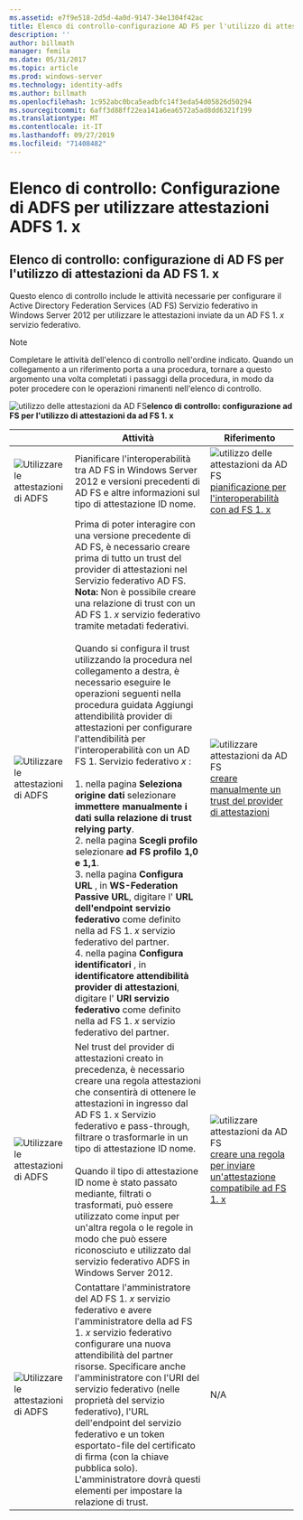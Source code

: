 ```yaml
---
ms.assetid: e7f9e518-2d5d-4a0d-9147-34e1304f42ac
title: Elenco di controllo-configurazione AD FS per l'utilizzo di attestazioni da AD FS 1. x
description: ''
author: billmath
manager: femila
ms.date: 05/31/2017
ms.topic: article
ms.prod: windows-server
ms.technology: identity-adfs
ms.author: billmath
ms.openlocfilehash: 1c952abc0bca5eadbfc14f3eda54d05826d50294
ms.sourcegitcommit: 6aff3d88ff22ea141a6ea6572a5ad8dd6321f199
ms.translationtype: MT
ms.contentlocale: it-IT
ms.lasthandoff: 09/27/2019
ms.locfileid: "71408482"
---
```

# <a name="checklist-configuring-ad-fs--to-consume-claims-from-ad-fs-1x"></a>Elenco di controllo: Configurazione di ADFS per utilizzare attestazioni ADFS 1. x

  
## <a name="checklist-configuring-ad-fs-to-consume-claims-from-adfs1x"></a>Elenco di controllo: configurazione di AD FS per l'utilizzo di attestazioni da AD FS 1. x  
Questo elenco di controllo include le attività necessarie per configurare il Active Directory Federation Services \(AD FS\) Servizio federativo in Windows Server 2012 per utilizzare le attestazioni inviate da un AD FS 1. *x* servizio federativo.  
  
> [!NOTE]  
> Completare le attività dell'elenco di controllo nell'ordine indicato. Quando un collegamento a un riferimento porta a una procedura, tornare a questo argomento una volta completati i passaggi della procedura, in modo da poter procedere con le operazioni rimanenti nell'elenco di controllo.  
  
![utilizzo delle attestazioni da AD FS](media/2b05dce3-938f-4168-9b8f-1f4398cbdb9b.gif)**elenco di controllo: configurazione ad FS per l'utilizzo di attestazioni da ad FS 1. x**  
  
||Attività|Riferimento|  
|-|--------|-------------|  
|![Utilizzare le attestazioni di ADFS](media/icon_checkboxo.gif)|Pianificare l'interoperabilità tra AD FS in Windows Server 2012 e versioni precedenti di AD FS e altre informazioni sul tipo di attestazione ID nome.|![utilizzo delle attestazioni da AD FS](media/faa393df-4856-4431-9eda-4f4e5be72a90.gif)[pianificazione per l'interoperabilità con ad FS 1. x](https://technet.microsoft.com/library/ff678040.aspx)|  
|![Utilizzare le attestazioni di ADFS](media/icon_checkboxo.gif)|Prima di poter interagire con una versione precedente di AD FS, è necessario creare prima di tutto un trust del provider di attestazioni nel Servizio federativo AD FS. **Nota:** Non è possibile creare una relazione di trust con un AD FS 1. *x* servizio federativo tramite metadati federativi.<br /><br />Quando si configura il trust utilizzando la procedura nel collegamento a destra, è necessario eseguire le operazioni seguenti nella procedura guidata Aggiungi attendibilità provider di attestazioni per configurare l'attendibilità per l'interoperabilità con un AD FS 1. Servizio federativo *x* :<br /><br />1. nella pagina **Seleziona origine dati** selezionare **immettere manualmente i dati sulla relazione di trust relying party**.<br />2. nella pagina **Scegli profilo** selezionare **ad FS profilo 1,0 e 1,1**.<br />3. nella pagina **Configura URL** , in **WS\-Federation Passive URL**, digitare l' **URL dell'endpoint servizio federativo** come definito nella ad FS 1. *x* servizio federativo del partner.<br />4. nella pagina **Configura identificatori** , in **identificatore attendibilità provider di attestazioni**, digitare l' **URI servizio federativo** come definito nella ad FS 1. *x* servizio federativo del partner.|![utilizzare attestazioni da AD FS](media/faa393df-4856-4431-9eda-4f4e5be72a90.gif)[creare manualmente un trust del provider di attestazioni](../../ad-fs/operations/Create-a-Claims-Provider-Trust.md)|  
|![Utilizzare le attestazioni di ADFS](media/icon_checkboxo.gif)|Nel trust del provider di attestazioni creato in precedenza, è necessario creare una regola attestazioni che consentirà di ottenere le attestazioni in ingresso dal AD FS 1. x Servizio federativo e pass-through, filtrare o trasformarle in un tipo di attestazione ID nome.<br /><br />Quando il tipo di attestazione ID nome è stato passato mediante, filtrati o trasformati, può essere utilizzato come input per un'altra regola o le regole in modo che può essere riconosciuto e utilizzato dal servizio federativo ADFS in Windows Server 2012.|![utilizzare attestazioni da AD FS](media/faa393df-4856-4431-9eda-4f4e5be72a90.gif)[creare una regola per inviare un'attestazione compatibile ad FS 1. x](../../ad-fs/operations/Create-a-Rule-to-Send-an-AD-FS-1x-Compatible-Claim.md)|  
|![Utilizzare le attestazioni di ADFS](media/icon_checkboxo.gif)|Contattare l'amministratore del AD FS 1. *x* servizio federativo e avere l'amministratore della ad FS 1. *x* servizio federativo configurare una nuova attendibilità del partner risorse. Specificare anche l'amministratore con l'URI del servizio federativo \(nelle proprietà del servizio federativo\), l'URL dell'endpoint del servizio federativo e un token esportato\-file del certificato di firma \(con la chiave pubblica solo\). L'amministratore dovrà questi elementi per impostare la relazione di trust.|N\/A|  
  


